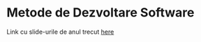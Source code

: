 # Metode de Dezvoltare Software

Link cu slide-urile de anul trecut [here](http://is.gd/arhiva_MDS_2020)


